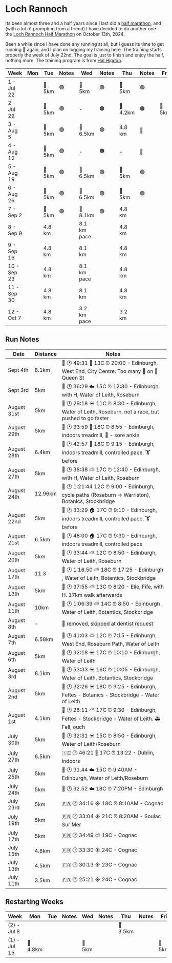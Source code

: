 # Loch Rannoch

Its been almost three and a half years since I last did a [half marathon](https://x.com/fintanr/status/1366002001054736386), and (with a lot of prompting from a friend) I have decided to do another one - the [Loch Rannoch Half Marathon](https://runnation.co.uk/r/rannochhalfmarathon2024) on October 13th, 2024. 

Been a while since I have done any running at all, but I guess its time to get running 🏃 again, and I plan on logging my training here. The training starts properly the week of July 22nd. The goal is just to finish and enjoy the half, nothing more. The training program is from [Hal Higdon](https://www.halhigdon.com/training-programs/half-marathon-training/novice-2-half-marathon/).  

| Week | Mon  | Tue    | Notes | Wed    | Notes | Thu    | Notes | Fri  | Sat    | Notes | Sun |
|-------------------|------|--------|-------|--------|-------|--------|-------|------|--------|-------|-----|
| 1 - Jul 22        |  | 🏃 5km | 🟢      | 🏃 5km | 🟢      | 🏃 5km | 🟢      |  | 🏃 6.5km | 🟢      |     |
| 2 - Jul 29        |  | 🏃 5km | 🟢      | -|   🟠    | 🏃4.2km  |   🟠    | 🏃 5km  | 🏃 8.1km |  🟢     |     |
| 3 - Aug 5         |  | 🏃 5km | 🟢      | 🏃 6.5km |  🟢     | 4.8 km | 🔴     | | ▶️ Sun |    🟢   |   🏃 10km  |
| 4 - Aug 12        |  | 🏃 5km | 🟢      | -|   🟠    | - |  🔴     | | 🏃 11.3 km|    🟢   |     |
| 5 - Aug 19        |  | 🏃 5km | 🟢      | 🏃 6.5km | 🟢       | 🏃 5km |  🟢     | | 🏃 12.9km| 🟢      |     |
| 6 - Aug 26        |  | 🏃 5km | 🟢      | 🏃 6.5km | 🟢      | 🏃 5km |  🟢     | | 🏃 5km | 🟢 🏅      |     |
| 7 - Sep 2         |  | 🏃 5km | 🟢      | 🏃 8.1km | 🟢      | 4.8 km |       | | 14.5 km|       |     |
| 8 - Sep 9         |  | 4.8 km |       | 8.1 km pace|       | 4.8 km |       | | 16.1 km|       |     |
| 9 - Sep 16        |  | 4.8 km |       | 8.1 km |       | 4.8 km |       | | 10-K Race |       |     |
| 10 - Sep 23       |  | 4.8 km |       | 8.1 km pace|       | 4.8 km |       | | 17.7 km|       |     |
| 11 - Sep 30       |  | 4.8 km |       | 8.1 km |       | 4.8 km |       | | 19.3 km|       |     |
| 12 - Oct 7        |  | 4.8 km |       | 3.2 km pace|       | 3.2 km |       |  | -   |       | Half    |


## Run Notes

| Date | Distance | Notes |
|---|---|---|
| Sept 4th | 8.1km | 🏴󠁧󠁢󠁳󠁣󠁴󠁿 🕐 49:31 🌃 13C ⏰ 20:00 - Edinburgh, West End, City Centre. Too many 🚦 on 👑 Queen St |
| Sept 3rd | 5km | 🏴󠁧󠁢󠁳󠁣󠁴󠁿 🕐 36:29 ☁️ 15C ⏰ 12:30 - Edinburgh,  with H, Water of Leith, Roseburn |
| August 31st | 5km | 🏴󠁧󠁢󠁳󠁣󠁴󠁿 🕐 29:18 ☀️ 11C ⏰ 8:30 - Edinburgh, Water of Leith, Roseburn, not a race, but pushed to go faster |
| August 29th | 5km | 🏴󠁧󠁢󠁳󠁣󠁴󠁿 🕐 33:59 🏨 18C ⏰ 8:55 - Edinburgh, indoors treadmill, 🩼 - sore ankle |
| August 28th | 6.4km | 🏴󠁧󠁢󠁳󠁣󠁴󠁿 🕐 42:57 🏨 18C ⏰ 9:15 - Edinburgh, indoors treadmill, controlled pace, 🏋️ before |
| August 27th | 5km | 🏴󠁧󠁢󠁳󠁣󠁴󠁿 🕐 38:38 ⛅ 17C ⏰ 12:40 - Edinburgh,  with H, Water of Leith, Roseburn |
| August 24th | 12.96km | 🏴󠁧󠁢󠁳󠁣󠁴󠁿 🕐 1:21:44 12C ⏰ 9:00 - Edinburgh, cycle paths (Roseburn -> Warriston), Botanics, Stockbridge |
| August 22nd | 5km | 🏴󠁧󠁢󠁳󠁣󠁴󠁿 🕐 33:29 🏠 17C ⏰ 9:10 - Edinburgh, indoors treadmill, controlled pace, 🏋️ before |
| August 21st | 6.5km | 🏴󠁧󠁢󠁳󠁣󠁴󠁿 🕐 46:00 🏠 17C ⏰ 9:30 - Edinburgh, indoors treadmill, controlled pace |
| August 20th | 5km | 🏴󠁧󠁢󠁳󠁣󠁴󠁿 🕐 33:44 ⛅ 12C ⏰ 8:50 - Edinburgh, Water of Leith, Roseburn |
| August 17th | 11.3 | 🏴󠁧󠁢󠁳󠁣󠁴󠁿 🕐 1:16.50 ⛅ 18C ⏰ 17:25 - Edinburgh , Water of Leith, Botantics, Stockbridge |
| August 13th | 5km | 🏴󠁧󠁢󠁳󠁣󠁴󠁿 🕐 37:55 ⛅ 13C ⏰ 8:20 - Elie, Fife, with H. 17km walk afterwards |
| August 11th | 10km | 🏴󠁧󠁢󠁳󠁣󠁴󠁿 🕐 1:06:39 ⛅ 14C ⏰ 8:50 - Edinburgh , Water of Leith, Botantics, Stockbridge |
| August 8th | - | 🦷 removed, skipped at dentist request |
| August 7th | 6.58km | 🏴󠁧󠁢󠁳󠁣󠁴󠁿 🕐 41:03 ⛅ 12C ⏰ 7:15 - Edinburgh, West End, Roseburn Path, Water of Leith |
| August 6th | 5km | 🏴󠁧󠁢󠁳󠁣󠁴󠁿 🕐 32:18 ☀️ 17C ⏰ 10:10 - Edinburgh, Water of Leith |
| August 3rd | 8.1km | 🏴󠁧󠁢󠁳󠁣󠁴󠁿 🕐 53:33 ☀️ 16C ⏰ 10:05 - Edinburgh, Water of Leith, Botantics, Stockbridge | 
| August 2nd | 5km | 🏴󠁧󠁢󠁳󠁣󠁴󠁿 🕐 32:26 ☀️ 18C ⏰ 9:25 - Edinburgh, Fettes - Botanics - Stockbridge - Water of Leith |
| August 1st | 4.1km | 🏴󠁧󠁢󠁳󠁣󠁴󠁿 🕐 26:11 ⛅ 17C ⏰ 9:30 - Edinburgh, Fettes - Stockbridge - Water of Leith. 🚑 Fell, ouch |
| July 30th | 5km | 🏴󠁧󠁢󠁳󠁣󠁴󠁿 🕐 32:31 ☀️ 15C ⏰ 8:50 - Edinburgh, Water of Leith/Roseburn | 
| July 27th | 6.5km | 🇮🇪 🕐 46:21 🏨 17C ⏰ 13:22 - Dublin, indoors |
| July 25th | 5km | 🏴󠁧󠁢󠁳󠁣󠁴󠁿 🕐 31.44 ☁️ 15C ⏰ 9:40AM - Edinburgh, Water of Leith/Roseburn |
| July 24th | 5km | 🏴󠁧󠁢󠁳󠁣󠁴󠁿 🕐 32.52 ☁️ 18C ⏰ 7:20PM - Edinburgh |
| July 23rd | 5km | 🇫🇷 🕐 34:16 ☀️ 18C ⏰ 8:10AM - Cognac |
| July 19th | 5km | 🇫🇷 🕐 33:04 ☀️ 21C ⏰ 8:20AM - Soulac Sur Mer |
| July 17th | 5km | 🇫🇷 🕐 34:49 ⛅ 19C - Cognac|
| July 15th | 4.8km | 🇫🇷 🕐 33:30 ☀️ 24C - Cognac |
| July 13th | 4.5km | 🇫🇷 🕐 30:13 ☀️ 23C - Cognac |
| July 11th | 3.5km | 🇫🇷 🕐 25:21 ☀️ 24C - Cognac |

## Restarting Weeks

| Week | Mon  | Tue    | Notes | Wed    | Notes | Thu    | Notes | Fri  | Sat    | Notes | Sun |
|-------------------|------|--------|-------|--------|-------|--------|-------|------|--------|-------|-----|
| (2) - Jul 8        |  |  |       |  |       | 🏃 3.5km  |     |  | 🏃 4.5km |       |     |
| (1) - Jul 15        | 🏃 4.8km | |       | 🏃 5km |       |  |       | 🏃 5km |  |       |     |
